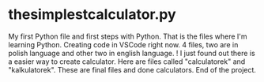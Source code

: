 # thesimplestcalculator.py
My first Python file and first steps with Python.
That is the files where I'm learning Python.
Creating code in VSCode right now.
4 files, two are in polish language and other two in english language.
! I just found out there is a easier way to create calculator. Here are files called "calculatorek" and "kalkulatorek". These are final files and done calculators.
End of the project.
